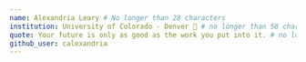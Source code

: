 ```yaml
---
name: Alexandria Leary # No longer than 28 characters
institution: University of Colorado - Denver 🚩 # no longer than 58 characters
quote: Your future is only as good as the work you put into it. # no longer than 100 characters, avoid using quotes(") to guarantee the format remains the same.
github_user: calexandria
---
```

